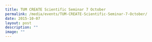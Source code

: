 ```yaml
---
title: TUM CREATE Scientific Seminar 7 October
permalink: /media/events/TUM-CREATE-Scientific-Seminar-7-October/
date: 2015-10-07
layout: post
description: ""
image: ""
---
```

